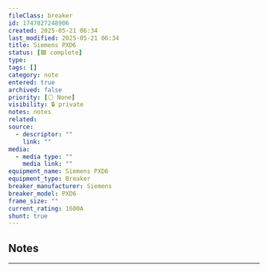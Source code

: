 ```yaml
---
fileClass: breaker
id: 1747827248906
created: 2025-05-21 06:34
last_modified: 2025-05-21 06:34
title: Siemens PXD6
status: [🟩 complete]
type: 
tags: []
category: note
entered: true
archived: false
priority: [⚪ None]
visibility: 🔒 private
notes: notes
related: 
source:
  - descriptor: ""
    link: ""
media:
  - media type: ""
    media link: ""
equipment_name: Siemens PXD6
equipment_type: Breaker
breaker_manufacturer: Siemens
breaker_model: PXD6
frame_size: ""
current_rating: 1600A
shunt: true
---
```


## Notes
---


